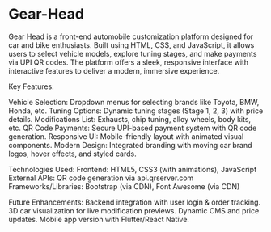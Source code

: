 # Gear-Head

Gear Head is a front-end automobile customization platform designed for car and bike enthusiasts. Built using HTML, CSS, and JavaScript, it allows users to select vehicle models, explore tuning stages, and make payments via UPI QR codes. The platform offers a sleek, responsive interface with interactive features to deliver a modern, immersive experience.

Key Features:

Vehicle Selection: Dropdown menus for selecting brands like Toyota, BMW, Honda, etc.
Tuning Options: Dynamic tuning stages (Stage 1, 2, 3) with price details.
Modifications List: Exhausts, chip tuning, alloy wheels, body kits, etc.
QR Code Payments: Secure UPI-based payment system with QR code generation.
Responsive UI: Mobile-friendly layout with animated visual components.
Modern Design: Integrated branding with moving car brand logos, hover effects, and styled cards.


Technologies Used:
Frontend: HTML5, CSS3 (with animations), JavaScript
External APIs: QR code generation via api.qrserver.com
Frameworks/Libraries: Bootstrap (via CDN), Font Awesome (via CDN)


Future Enhancements:
Backend integration with user login & order tracking.
3D car visualization for live modification previews.
Dynamic CMS and price updates.
Mobile app version with Flutter/React Native.
